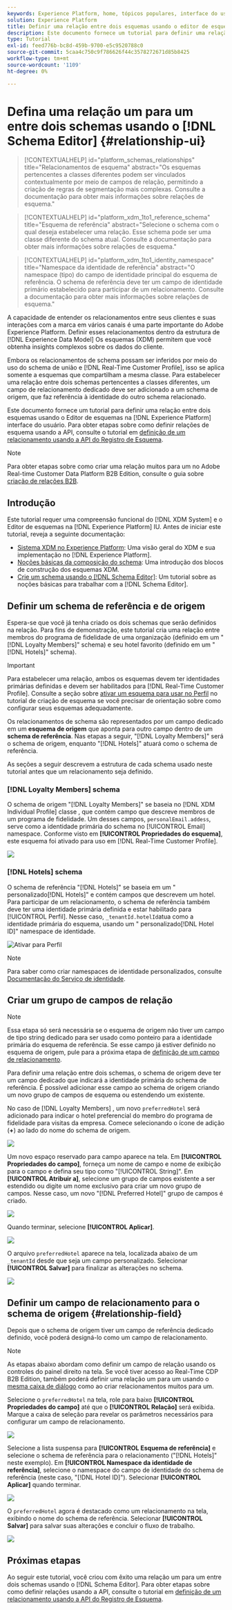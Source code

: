 ```yaml
---
keywords: Experience Platform, home, tópicos populares, interface do usuário, XDM, sistema XDM, modelo de dados de experiência, Modelo de dados de experiência, Modelo de dados de experiência, Modelo de dados, Modelo de dados, editor de esquema, Editor de esquema, esquema, esquemas, esquemas, esquemas, criar, relacionamento, Relação, referência, Referência;
solution: Experience Platform
title: Definir uma relação entre dois esquemas usando o editor de esquema
description: Este documento fornece um tutorial para definir uma relação entre dois schemas usando o Editor de esquemas na interface do usuário do Experience Platform.
type: Tutorial
exl-id: feed776b-bc8d-459b-9700-e5c9520788c0
source-git-commit: 5caa4c750c9f786626f44c3578272671d85b8425
workflow-type: tm+mt
source-wordcount: '1109'
ht-degree: 0%

---
```


# Defina uma relação um para um entre dois schemas usando o [!DNL Schema Editor] {#relationship-ui}

>[!CONTEXTUALHELP]
>id="platform_schemas_relationships"
>title="Relacionamentos de esquema"
>abstract="Os esquemas pertencentes a classes diferentes podem ser vinculados contextualmente por meio de campos de relação, permitindo a criação de regras de segmentação mais complexas. Consulte a documentação para obter mais informações sobre relações de esquema."

>[!CONTEXTUALHELP]
>id="platform_xdm_1to1_reference_schema"
>title="Esquema de referência"
>abstract="Selecione o schema com o qual deseja estabelecer uma relação. Esse schema pode ser uma classe diferente do schema atual. Consulte a documentação para obter mais informações sobre relações de esquema."

>[!CONTEXTUALHELP]
>id="platform_xdm_1to1_identity_namespace"
>title="Namespace da identidade de referência"
>abstract="O namespace (tipo) do campo de identidade principal do esquema de referência. O schema de referência deve ter um campo de identidade primário estabelecido para participar de um relacionamento. Consulte a documentação para obter mais informações sobre relações de esquema."

A capacidade de entender os relacionamentos entre seus clientes e suas interações com a marca em vários canais é uma parte importante do Adobe Experience Platform. Definir esses relacionamentos dentro da estrutura de [!DNL Experience Data Model] Os esquemas (XDM) permitem que você obtenha insights complexos sobre os dados do cliente.

Embora os relacionamentos de schema possam ser inferidos por meio do uso do schema de união e [!DNL Real-Time Customer Profile], isso se aplica somente a esquemas que compartilham a mesma classe. Para estabelecer uma relação entre dois schemas pertencentes a classes diferentes, um campo de relacionamento dedicado deve ser adicionado a um schema de origem, que faz referência à identidade do outro schema relacionado.

Este documento fornece um tutorial para definir uma relação entre dois esquemas usando o Editor de esquemas na [!DNL Experience Platform] interface do usuário. Para obter etapas sobre como definir relações de esquema usando a API, consulte o tutorial em [definição de um relacionamento usando a API do Registro de Esquema](relationship-api.md).

>[!NOTE]
>
>Para obter etapas sobre como criar uma relação muitos para um no Adobe Real-time Customer Data Platform B2B Edition, consulte o guia sobre [criação de relações B2B](./relationship-b2b.md).

## Introdução

Este tutorial requer uma compreensão funcional do [!DNL XDM System] e o Editor de esquemas na [!DNL Experience Platform] IU. Antes de iniciar este tutorial, reveja a seguinte documentação:

* [Sistema XDM no Experience Platform](../home.md): Uma visão geral do XDM e sua implementação no [!DNL Experience Platform].
* [Noções básicas da composição do schema](../schema/composition.md): Uma introdução dos blocos de construção dos esquemas XDM.
* [Crie um schema usando o [!DNL Schema Editor]](create-schema-ui.md): Um tutorial sobre as noções básicas para trabalhar com a [!DNL Schema Editor].

## Definir um schema de referência e de origem

Espera-se que você já tenha criado os dois schemas que serão definidos na relação. Para fins de demonstração, este tutorial cria uma relação entre membros do programa de fidelidade de uma organização (definido em um &quot;[!DNL Loyalty Members]&quot; schema) e seu hotel favorito (definido em um &quot;[!DNL Hotels]&quot; schema).

>[!IMPORTANT]
>
>Para estabelecer uma relação, ambos os esquemas devem ter identidades primárias definidas e devem ser habilitados para [!DNL Real-Time Customer Profile]. Consulte a seção sobre [ativar um esquema para usar no Perfil](./create-schema-ui.md#profile) no tutorial de criação de esquema se você precisar de orientação sobre como configurar seus esquemas adequadamente.

Os relacionamentos de schema são representados por um campo dedicado em um **esquema de origem** que aponta para outro campo dentro de um **schema de referência**. Nas etapas a seguir, &quot;[!DNL Loyalty Members]&quot; será o schema de origem, enquanto &quot;[!DNL Hotels]&quot; atuará como o schema de referência.

As seções a seguir descrevem a estrutura de cada schema usado neste tutorial antes que um relacionamento seja definido.

### [!DNL Loyalty Members] schema

O schema de origem &quot;[!DNL Loyalty Members]&quot; se baseia no [!DNL XDM Individual Profile] classe , que contém campo que descreve membros de um programa de fidelidade. Um desses campos, `personalEmail.addess`, serve como a identidade primária do schema no [!UICONTROL Email] namespace. Conforme visto em **[!UICONTROL Propriedades do esquema]**, este esquema foi ativado para uso em [!DNL Real-Time Customer Profile].

![](../images/tutorials/relationship/loyalty-members.png)

### [!DNL Hotels] schema

O schema de referência &quot;[!DNL Hotels]&quot; se baseia em um &quot; personalizado[!DNL Hotels]&quot; e contém campos que descrevem um hotel. Para participar de um relacionamento, o schema de referência também deve ter uma identidade primária definida e estar habilitado para [!UICONTROL Perfil]. Nesse caso, `_tenantId.hotelId`atua como a identidade primária do esquema, usando um &quot; personalizado[!DNL Hotel ID]&quot; namespace de identidade.

![Ativar para Perfil](../images/tutorials/relationship/hotels.png)

>[!NOTE]
>
>Para saber como criar namespaces de identidade personalizados, consulte [Documentação do Serviço de identidade](../../identity-service/namespaces.md#manage-namespaces).

## Criar um grupo de campos de relação

>[!NOTE]
>
>Essa etapa só será necessária se o esquema de origem não tiver um campo de tipo string dedicado para ser usado como ponteiro para a identidade primária do esquema de referência. Se esse campo já estiver definido no esquema de origem, pule para a próxima etapa de [definição de um campo de relacionamento](#relationship-field).

Para definir uma relação entre dois schemas, o schema de origem deve ter um campo dedicado que indicará a identidade primária do schema de referência. É possível adicionar esse campo ao schema de origem criando um novo grupo de campos de esquema ou estendendo um existente.

No caso de [!DNL Loyalty Members] , um novo `preferredHotel` será adicionado para indicar o hotel preferencial do membro do programa de fidelidade para visitas da empresa. Comece selecionando o ícone de adição (**+**) ao lado do nome do schema de origem.

![](../images/tutorials/relationship/loyalty-add-field.png)

Um novo espaço reservado para campo aparece na tela. Em **[!UICONTROL Propriedades do campo]**, forneça um nome de campo e nome de exibição para o campo e defina seu tipo como &quot;[!UICONTROL String]&quot;. Em **[!UICONTROL Atribuir a]**, selecione um grupo de campos existente a ser estendido ou digite um nome exclusivo para criar um novo grupo de campos. Nesse caso, um novo &quot;[!DNL Preferred Hotel]&quot; grupo de campos é criado.

![](../images/tutorials/relationship/relationship-field-details.png)

Quando terminar, selecione **[!UICONTROL Aplicar]**.

![](../images/tutorials/relationship/relationship-field-apply.png)

O arquivo `preferredHotel` aparece na tela, localizada abaixo de um `_tenantId` desde que seja um campo personalizado. Selecionar **[!UICONTROL Salvar]** para finalizar as alterações no schema.

![](../images/tutorials/relationship/relationship-field-save.png)

## Definir um campo de relacionamento para o schema de origem {#relationship-field}

Depois que o schema de origem tiver um campo de referência dedicado definido, você poderá designá-lo como um campo de relacionamento.

>[!NOTE]
>
>As etapas abaixo abordam como definir um campo de relação usando os controles do painel direito na tela. Se você tiver acesso ao Real-Time CDP B2B Edition, também poderá definir uma relação um para um usando o [mesma caixa de diálogo](./relationship-b2b.md#relationship-field) como ao criar relacionamentos muitos para um.

Selecione o `preferredHotel` na tela, role para baixo **[!UICONTROL Propriedades do campo]** até que o **[!UICONTROL Relação]** será exibida. Marque a caixa de seleção para revelar os parâmetros necessários para configurar um campo de relacionamento.

![](../images/tutorials/relationship/relationship-checkbox.png)

Selecione a lista suspensa para **[!UICONTROL Esquema de referência]** e selecione o schema de referência para o relacionamento (&quot;[!DNL Hotels]&quot; neste exemplo). Em **[!UICONTROL Namespace da identidade de referência]**, selecione o namespace do campo de identidade do schema de referência (neste caso, &quot;[!DNL Hotel ID]&quot;). Selecionar **[!UICONTROL Aplicar]** quando terminar.

![](../images/tutorials/relationship/reference-schema-id-namespace.png)

O `preferredHotel` agora é destacado como um relacionamento na tela, exibindo o nome do schema de referência. Selecionar **[!UICONTROL Salvar]** para salvar suas alterações e concluir o fluxo de trabalho.

![](../images/tutorials/relationship/relationship-save.png)

## Próximas etapas

Ao seguir este tutorial, você criou com êxito uma relação um para um entre dois schemas usando o [!DNL Schema Editor]. Para obter etapas sobre como definir relações usando a API, consulte o tutorial em [definição de um relacionamento usando a API do Registro de Esquema](relationship-api.md).

